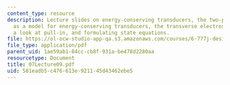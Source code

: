 ```yaml
---
content_type: resource
description: Lecture slides on energy-conserving transducers, the two-port capacitor
  as a model for energy-conserving transducers, the transverse electrostatic actuator,
  a look at pull-in, and formulating state equations.
file: https://ol-ocw-studio-app-qa.s3.amazonaws.com/courses/6-777j-design-and-fabrication-of-microelectromechanical-devices-spring-2007/581eadb5c476613e921145d43462ebe5_07Lecture09.pdf
file_type: application/pdf
parent_uid: 1ae59ab1-84cc-cb8f-931a-be478d2280aa
resourcetype: Document
title: 07Lecture09.pdf
uid: 581eadb5-c476-613e-9211-45d43462ebe5
---
```

